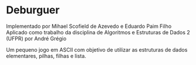 # Deburguer
Implementado por Mihael Scofield de Azevedo e Eduardo Paim Filho
Aplicado como trabalho da disciplina de Algoritmos e Estruturas de Dados 2 (UFPR) por André Grégio

Um pequeno jogo em ASCII com objetivo de utilizar as estruturas de dados elementares, pilhas, filhas e lista.
